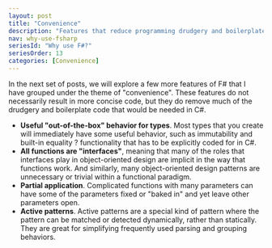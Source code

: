 ```yaml
---
layout: post
title: "Convenience"
description: "Features that reduce programming drudgery and boilerplate code"
nav: why-use-fsharp
seriesId: "Why use F#?"
seriesOrder: 13
categories: [Convenience]
---
```


In the next set of posts, we will explore a few more features of F# that I have grouped under the theme of "convenience".  These features do not necessarily result in more concise code, but they do remove much of the drudgery and boilerplate code that would be needed in C#.

* **Useful "out-of-the-box" behavior for types**. Most types that you create will immediately have some useful behavior, such as immutability and built-in equality ? functionality that has to be explicitly coded for in C#.
* **All functions are "interfaces"**, meaning that many of the roles that interfaces play in object-oriented design are implicit in the way that functions work.  And similarly, many object-oriented design patterns are unnecessary or trivial within a functional paradigm.
* **Partial application**. Complicated functions with many parameters can have some of the parameters fixed or "baked in" and yet leave other parameters open.
* **Active patterns**. Active patterns are a special kind of pattern where the pattern can be matched or detected dynamically, rather than statically.  They are great for simplifying frequently used parsing and grouping behaviors.
